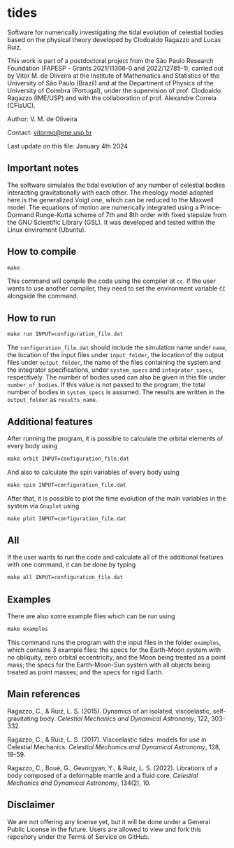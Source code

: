 # tides
Software for numerically investigating the tidal evolution of celestial bodies based on the physical theory developed by Clodoaldo Ragazzo and Lucas Ruiz.

This work is part of a postdoctoral project from the São Paulo Research Foundation (FAPESP - Grants 2021/11306-0 and 2022/12785-1), carried out by Vitor M. de Oliveira at the Institute of Mathematics and Statistics of the University of São Paulo (Brazil) and at the Department of Physics of the University of Coimbra (Portugal), under the supervision of prof. Clodoaldo Ragazzo (IME/USP) and with the collaboration of prof. Alexandre Correia (CFisUC).

Author: V. M. de Oliveira

Contact: vitormo@ime.usp.br

Last update on this file: January 4th 2024

## Important notes
The software simulates the tidal evolution of any number of celestial bodies interacting gravitationally with each other. The rheology model adopted here is the generalized Voigt one, which can be reduced to the Maxwell model. The equations of motion are numerically integrated using a Prince-Dormand Runge-Kutta scheme of 7th and 8th order with fixed stepsize from the GNU Scientific Library (GSL). It was developed and tested within the Linux enviroment (Ubuntu).

## How to compile
```makefile
make
```

This command will compile the code using the compiler at ``cc``. If the user wants to use another compiler, they need to set the environment variable ``CC`` alongside the command.

## How to run
```makefile
make run INPUT=configuration_file.dat
```

The ``configuration_file.dat`` should include the simulation name under ``name``, the location of the input files under ``input_folder``, the location of the output files under ``output_folder``, the name of the files containing the system and the integrator specifications, under ``system_specs`` and ``integrator_specs``, respectively. The number of bodies used can also be given in this file under ``number_of_bodies``. If this value is not passed to the program, the total number of bodies in ``system_specs`` is assumed. The results are written in the ``output_folder`` as ``results_name``.

## Additional features
After running the program, it is possible to calculate the orbital elements of every body using

```makefile
make orbit INPUT=configuration_file.dat
```

And also to calculate the spin variables of every body using

```makefile
make spin INPUT=configuration_file.dat
```

After that, it is possible to plot the time evolution of the main variables in the system via ``Gnuplot`` using

```makefile
make plot INPUT=configuration_file.dat
```

## All
If the user wants to run the code and calculate all of the additional features with one command, it can be done by typing

```makefile
make all INPUT=configuration_file.dat
```

## Examples
There are also some example files which can be run using

```makefile
make examples
```

This command runs the program with the input files in the folder ``examples``, which contains 3 example files: the specs for the Earth-Moon system with no obliquity, zero orbital eccentricity, and the Moon being treated as a point mass; the specs for the Earth-Moon-Sun system with all objects being treated as point masses; and the specs for rigid Earth.

## Main references
Ragazzo, C., & Ruiz, L. S. (2015). Dynamics of an isolated, viscoelastic, self-gravitating body. _Celestial Mechanics and Dynamical Astronomy_, 122, 303-332.

Ragazzo, C., & Ruiz, L. S. (2017). Viscoelastic tides: models for use in Celestial Mechanics. _Celestial Mechanics and Dynamical Astronomy_, 128, 19-59.

Ragazzo, C., Boué, G., Gevorgyan, Y., & Ruiz, L. S. (2022). Librations of a body composed of a deformable mantle and a fluid core. _Celestial Mechanics and Dynamical Astronomy_, 134(2), 10.

## Disclaimer
We are not offering any license yet, but it will be done under a General Public License in the future. Users are allowed to view and fork this repository under the Terms of Service on GitHub.